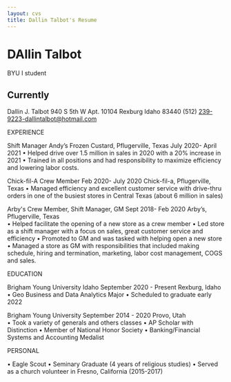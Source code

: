 ```yaml
---
layout: cvs
title: Dallin Talbot's Resume
---
```

# DAllin Talbot
BYU I student




## Currently

   Dallin J. Talbot
940 S 5th W Apt. 10104 Rexburg Idaho 83440                            	  (512) 239-9223-dallintalbot@hotmail.com 


EXPERIENCE

Shift Manager
Andy’s Frozen Custard, Pflugerville, Texas						July 2020- April 2021
•	Helped drive over 1.5 million in sales in 2020 with a 20% increase in 2021
•	Trained in all positions and had responsibility to maximize efficiency and lowering labor costs.

Chick-fil-A Crew Member							Feb 2020- July 2020
Chick-fil-a, Pflugerville, Texas
•	Managed efficiency and excellent customer service with drive-thru orders in one of the busiest stores in Central Texas (about 6 million in sales)



Arby's Crew Member, Shift Manager, GM					Sept 2018- Feb 2020
Arby’s, Pflugerville, Texas							   
•	Helped facilitate the opening of a new store as a crew member
•	Led store as a shift manager with a focus on sales, great customer service and efficiency
•	Promoted to GM and was tasked with helping open a new store 
•	Managed a store as GM with responsibilities that included making schedule, hiring and termination, marketing, labor cost management, COGS and sales.

	
EDUCATION

Brigham Young University Idaho				                         	 September 2020 - Present 
Rexburg, Idaho	                      
•	Geo Business and Data Analytics Major
•	Scheduled to graduate early 2022

Brigham Young University					  	 September 2014 - 2020
Provo, Utah	                      
•	Took a variety of generals and others classes 
•	AP Scholar with Distinction
•	Member of National Honor Society
•	Banking/Financial Systems and Accounting Medalist



PERSONAL
	
•	Eagle Scout
•	Seminary Graduate (4 years of religious studies)
•	Served as a church volunteer in Fresno, California (2015-2017)





<!-- ### Footer

Last updated: May 2013 -->


